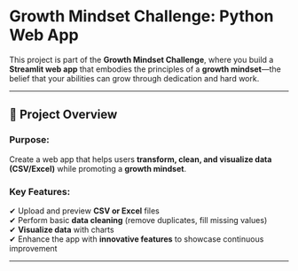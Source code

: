 # Growth Mindset Challenge: Python Web App

This project is part of the **Growth Mindset Challenge**, where you build a **Streamlit web app** that embodies the principles of a **growth mindset**—the belief that your abilities can grow through dedication and hard work.

---

## 📌 Project Overview  

### **Purpose:**  
Create a web app that helps users **transform, clean, and visualize data (CSV/Excel)** while promoting a **growth mindset**.

### **Key Features:**
✔ Upload and preview **CSV or Excel** files  
✔ Perform basic **data cleaning** (remove duplicates, fill missing values)  
✔ **Visualize data** with charts  
✔ Enhance the app with **innovative features** to showcase continuous improvement  

---
